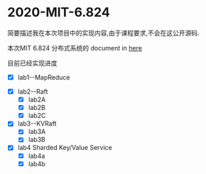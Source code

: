 
# 2020-MIT-6.824

简要描述我在本次项目中的实现内容,由于课程要求,不会在这公开源码.

本次MIT 6.824 分布式系统的 document in [here](http://nil.csail.mit.edu/6.824/2020/schedule.html)

目前已经实现进度
+ [x] lab1--MapReduce

- [x] lab2--Raft
  - [x] lab2A
  - [x] lab2B
  - [x] lab2C
- [x] lab3--KVRaft
  - [x] lab3A
  - [x] lab3B
- [x] lab4 Sharded Key/Value Service
  - [x] lab4a
  - [x] lab4b
